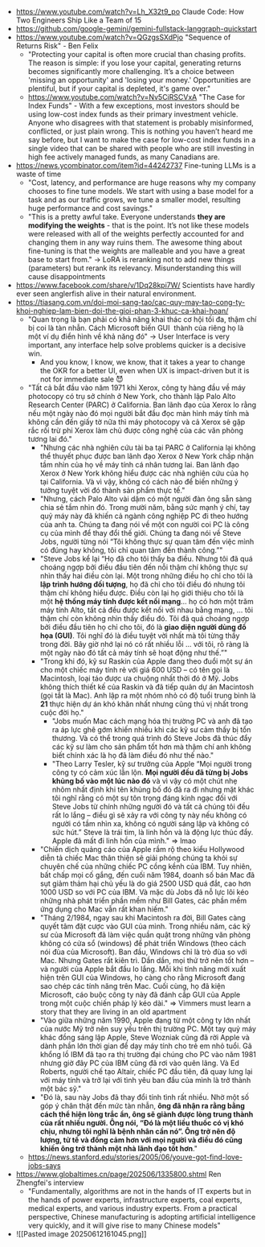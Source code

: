 - https://www.youtube.com/watch?v=Lh_X32t9_po Claude Code: How Two Engineers Ship Like a Team of 15
- https://github.com/google-gemini/gemini-fullstack-langgraph-quickstart
- https://www.youtube.com/watch?v=QGzgsSXdPjo "Sequence of Returns Risk" - Ben Felix
	- "Protecting your capital is often more crucial than chasing profits. The reason is simple: if you lose your capital, generating returns becomes significantly more challenging. It’s a choice between 'missing an opportunity' and 'losing your money.' Opportunities are plentiful, but if your capital is depleted, it's game over."
	- https://www.youtube.com/watch?v=Nv5CiRSCVxA "The Case for Index Funds" - With a few exceptions, most investors should be using low-cost index funds as their primary investment vehicle. Anyone who disagrees with that statement is probably misinformed, conflicted, or just plain wrong. This is nothing you haven’t heard me say before, but I want to make the case for low-cost index funds in a single video that can be shared with people who are still investing in high fee actively managed funds, as many Canadians are.
- https://news.ycombinator.com/item?id=44242737 Fine-tuning LLMs is a waste of time
	- "Cost, latency, and performance are huge reasons why my company chooses to fine tune models. We start with using a base model for a task and as our traffic grows, we tune a smaller model, resulting huge performance and cost savings."
	- "This is a pretty awful take. Everyone understands **they are modifying the weights** - that is the point. It’s not like these models were released with all of the weights perfectly accounted for and changing them in any way ruins them. The awesome thing about fine-tuning is that the weights are malleable and you have a great base to start from." -> LoRA is reranking not to add new things (parameters) but rerank its relevancy. Misunderstanding this will cause disappointments
- https://www.facebook.com/share/v/1Dq28kpi7W/ Scientists have hardly ever seen anglerfish alive in their natural environment.
- https://tiasang.com.vn/doi-moi-sang-tao/cac-quy-may-tao-cong-ty-khoi-nghiep-lam-bien-doi-the-gioi-phan-3-khuc-ca-khai-hoan/
	- "Quan trọng là bạn phải có khả năng khai thác cơ hội tối đa, thậm chí bị coi là tàn nhẫn. Cách Microsoft biến GUI  thành của riêng họ là một ví dụ điển hình về khả năng đó" -> User Interface is very important, any interface help solve problems quicker is a decisive win.
		- And you know, I know, we know, that it takes a year to change the OKR for a better UI, even when UX is impact-driven but it is not for immediate sale 😈
	- "Tất cả bắt đầu vào năm 1971 khi Xerox, công ty hàng đầu về máy photocopy có trụ sở chính ở New York, cho thành lập Palo Alto Research Center (PARC) ở California. Ban lãnh đạo của Xerox lo rằng nếu một ngày nào đó mọi người bắt đầu đọc màn hình máy tính mà không cần đến giấy tờ nữa thì máy photocopy và cả Xerox sẽ gặp rắc rối trừ phi Xerox làm chủ được công nghệ của các văn phòng tương lai đó."
		- "Nhưng các nhà nghiên cứu tài ba tại PARC ở California  lại không thể thuyết phục được ban lãnh đạo Xerox ở New York chấp nhận tầm nhìn của họ về máy tính cá nhân tương lai. Ban lãnh đạo Xerox ở New York không hiểu được các nhà nghiên cứu của họ tại California. Và vì vậy, không có cách nào để biến những ý tưởng tuyệt vời đó thành sản phẩm thực tế."
		- "Nhưng, cách Palo Alto vài dặm có một người đàn ông sẵn sàng chia sẻ tầm nhìn đó. Trong mười năm, bằng sức mạnh ý chí, tay quỷ máy này đã khiến cả ngành công nghiệp PC đi theo hướng của anh ta. Chúng ta đang nói về một con người coi PC là công cụ của mình để thay đổi thế giới. Chúng ta đang nói về Steve Jobs, người từng nói “Tôi không thực sự quan tâm đến việc mình có đúng hay không, tôi chỉ quan tâm đến thành công.”"
		- "Steve Jobs kể lại “Họ đã cho tôi thấy ba điều. Nhưng tôi đã quá choáng ngợp bởi điều đầu tiên đến nỗi thậm chí không thực sự nhìn thấy hai điều còn lại. Một trong những điều họ chỉ cho tôi là **lập trình hướng đối tượng**, họ đã chỉ cho tôi điều đó nhưng tôi thậm chí không hiểu được. Điều còn lại họ giới thiệu cho tôi là một **hệ thống máy tính được kết nối mạng**… họ có hơn một trăm máy tính Alto, tất cả đều được kết nối với nhau bằng mạng, … tôi thậm chí còn không nhìn thấy điều đó. Tôi đã quá choáng ngợp bởi điều đầu tiên họ chỉ cho tôi, đó là **giao diện người dùng đồ họa (GUI)**. Tôi nghĩ đó là điều tuyệt vời nhất mà tôi từng thấy trong đời. Bây giờ nhớ lại nó có rất nhiều lỗi … với tôi, rõ ràng là một ngày nào đó tất cả máy tính sẽ hoạt động như thế.”"
		- "Trong khi đó, kỹ sư Raskin của Apple đang theo đuổi một sự án cho một chiếc máy tính rẻ với giá 600 USD – có tên gọi là Macintosh, loại táo được ưa chuộng nhất thời đó ở Mỹ. Jobs không thích thiết kế của Raskin và đã tiếp quản dự án Macintosh (gọi tắt là Mac). Anh lập ra một nhóm nhỏ có độ tuổi trung bình là **21** thực hiện dự án khó khăn nhất nhưng cũng thú vị nhất trong cuộc đời họ."
			- "Jobs muốn Mac cách mạng hóa thị trường PC và anh đã tạo ra áp lực ghê gớm khiến nhiều khi các kỹ sư cảm thấy bị tổn thương. Và có thể trong quá trình đó Steve Jobs đã thúc đẩy các kỹ sư làm cho sản phẩm tốt hơn mà thậm chí anh không biết chính xác là họ đã làm điều đó như thế nào."
			- "Theo Larry Tesler, kỹ sư trưởng của Apple “Mọi người trong công ty có cảm xúc lẫn lộn. **Mọi người đều đã từng bị Jobs khủng bố vào một lúc nào đó** và vì vậy có một chút nhẹ nhõm nhất định khi tên khủng bố đó đã ra đi nhưng mặt khác tôi nghĩ rằng có một sự tôn trọng đáng kinh ngạc đối với Steve Jobs từ chính những người đó và tất cả chúng tôi đều rất lo lắng – điều gì sẽ xảy ra với công ty này nếu không có người có tầm nhìn xa, không có người sáng lập và không có sức hút.” Steve là trái tim, là linh hồn và là động lực thúc đẩy. Apple đã mất đi linh hồn của mình." => lmao
		- "Chiến dịch quảng cáo của Apple rầm rộ theo kiểu Hollywood diễn tả chiếc Mac thân thiện sẽ giải phóng chúng ta khỏi sự chuyên chế của những chiếc PC cồng kềnh của IBM. Tuy nhiên, bất chấp mọi cố gắng, đến cuối năm 1984, doanh số bán Mac đã sụt giảm thảm hại chủ yếu là do giá 2500 USD quá đắt, cao hơn 1000 USD so với PC của IBM. Và mặc dù Jobs đã nỗ lực lôi kéo những nhà phát triển phần mềm như Bill Gates, các phần mềm ứng dụng cho Mac vẫn rất khan hiếm."
		- "Tháng 2/1984, ngay sau khi Macintosh ra đời, Bill Gates càng quyết tâm đặt cược vào GUI của mình. Trong nhiều năm, các kỹ sư của Microsoft đã làm việc quần quật trong những văn phòng không có cửa sổ (windows) để phát triển Windows (theo cách nói đùa của Microsoft). Ban đầu, Windows chỉ là trò đùa so với Mac. Nhưng Gates rất kiên trì. Dần dần, mọi thứ trở nên tốt hơn – và người của Apple bắt đầu lo lắng. Mỗi khi tính năng mới xuất hiện trên GUI của Windows, họ càng cho rằng Microsoft đang sao chép các tính năng trên Mac. Cuối cùng, họ đã kiện Microsoft, cáo buộc công ty này đã đánh cắp GUI của Apple trong một cuộc chiến pháp lý kéo dài." => Vimmers must learn a story that they are living in an old apartment
		- "Vào giữa những năm 1990, Apple đang từ một công ty lớn nhất của nước Mỹ trở nên suy yếu trên thị trường PC. Một tay quỷ máy khác đồng sáng lập Apple, Steve Wozniak cũng đã rời Apple và dành phần lớn thời gian để dạy máy tính cho trẻ em nhỏ tuổi. Gã khổng lồ IBM đã tạo ra thị trường đại chúng cho PC vào năm 1981 nhưng giờ đây PC của IBM cũng đã rơi vào quên lãng. Và Ed Roberts, người chế tạo Altair, chiếc PC đầu tiên, đã quay lưng lại với máy tính và trở lại với tình yêu ban đầu của mình là trở thành một bác sỹ."
		- "Đó là, sau này Jobs đã thay đổi tính tình rất nhiều. Nhờ một số góp ý chân thật đến mức tàn nhẫn, **ông đã nhận ra rằng bằng cách thể hiện lòng trắc ẩn, ông sẽ giành được lòng trung thành của rất nhiều người. Ông nói, “Đó là một liều thuốc có vị khó chịu, nhưng tôi nghĩ là bệnh nhân cần nó”. Ông trở nên độ lượng, tử tế và đồng cảm hơn với mọi người và điều đó cũng khiến ông trở thành một nhà lãnh đạo tốt hơn**."
	- https://news.stanford.edu/stories/2005/06/youve-got-find-love-jobs-says
- https://www.globaltimes.cn/page/202506/1335800.shtml Ren Zhengfei's interview
	- "Fundamentally, algorithms are not in the hands of IT experts but in the hands of power experts, infrastructure experts, coal experts, medical experts, and various industry experts. From a practical perspective, Chinese manufacturing is adopting artificial intelligence very quickly, and it will give rise to many Chinese models"
- ![[Pasted image 20250612161045.png]]